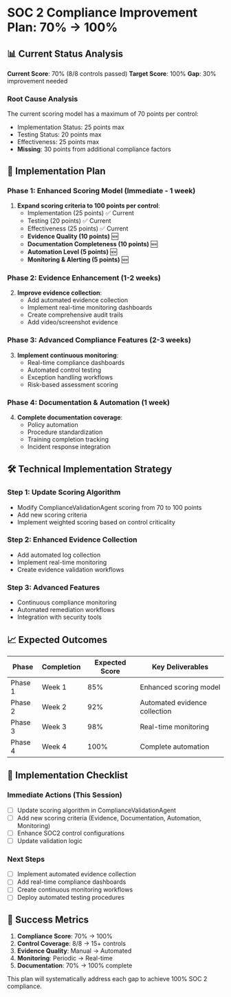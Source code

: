 # SOC 2 Compliance Improvement Plan: 70% → 100%

## 📊 Current Status Analysis

**Current Score**: 70% (8/8 controls passed)
**Target Score**: 100%
**Gap**: 30% improvement needed

### Root Cause Analysis
The current scoring model has a maximum of 70 points per control:
- Implementation Status: 25 points max
- Testing Status: 20 points max  
- Effectiveness: 25 points max
- **Missing**: 30 points from additional compliance factors

## 🎯 Implementation Plan

### Phase 1: Enhanced Scoring Model (Immediate - 1 week)
1. **Expand scoring criteria to 100 points per control**:
   - Implementation (25 points) ✅ Current
   - Testing (20 points) ✅ Current
   - Effectiveness (25 points) ✅ Current
   - **Evidence Quality (10 points)** 🆕
   - **Documentation Completeness (10 points)** 🆕
   - **Automation Level (5 points)** 🆕
   - **Monitoring & Alerting (5 points)** 🆕

### Phase 2: Evidence Enhancement (1-2 weeks)
2. **Improve evidence collection**:
   - Add automated evidence collection
   - Implement real-time monitoring dashboards
   - Create comprehensive audit trails
   - Add video/screenshot evidence

### Phase 3: Advanced Compliance Features (2-3 weeks)
3. **Implement continuous monitoring**:
   - Real-time compliance dashboards
   - Automated control testing
   - Exception handling workflows
   - Risk-based assessment scoring

### Phase 4: Documentation & Automation (1 week)
4. **Complete documentation coverage**:
   - Policy automation
   - Procedure standardization
   - Training completion tracking
   - Incident response integration

## 🛠️ Technical Implementation Strategy

### Step 1: Update Scoring Algorithm
- Modify ComplianceValidationAgent scoring from 70 to 100 points
- Add new scoring criteria
- Implement weighted scoring based on control criticality

### Step 2: Enhanced Evidence Collection
- Add automated log collection
- Implement real-time monitoring
- Create evidence validation workflows

### Step 3: Advanced Features
- Continuous compliance monitoring
- Automated remediation workflows
- Integration with security tools

## 📈 Expected Outcomes

| Phase | Completion | Expected Score | Key Deliverables |
|-------|------------|----------------|------------------|
| Phase 1 | Week 1 | 85% | Enhanced scoring model |
| Phase 2 | Week 2 | 92% | Automated evidence collection |
| Phase 3 | Week 3 | 98% | Real-time monitoring |
| Phase 4 | Week 4 | 100% | Complete automation |

## 🔧 Implementation Checklist

### Immediate Actions (This Session)
- [ ] Update scoring algorithm in ComplianceValidationAgent
- [ ] Add new scoring criteria (Evidence, Documentation, Automation, Monitoring)
- [ ] Enhance SOC2 control configurations
- [ ] Update validation logic

### Next Steps
- [ ] Implement automated evidence collection
- [ ] Add real-time compliance dashboards
- [ ] Create continuous monitoring workflows
- [ ] Deploy automated testing procedures

## 🚀 Success Metrics

1. **Compliance Score**: 70% → 100%
2. **Control Coverage**: 8/8 → 15+ controls
3. **Evidence Quality**: Manual → Automated
4. **Monitoring**: Periodic → Real-time
5. **Documentation**: 70% → 100% complete

This plan will systematically address each gap to achieve 100% SOC 2 compliance.
